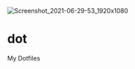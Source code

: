 ![Screenshot_2021-06-29-53_1920x1080](https://user-images.githubusercontent.com/77389527/123732431-7bfc6a80-d8cc-11eb-9e0a-98b1b7f7b650.png)
# dot
My Dotfiles
